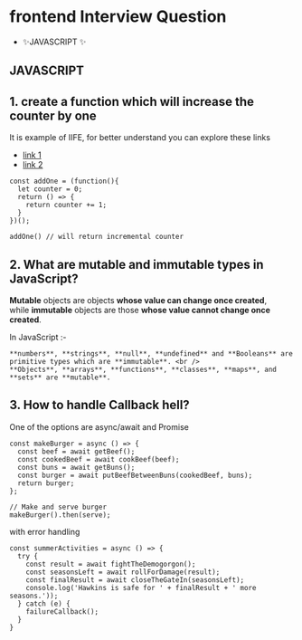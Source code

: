 # frontend Interview Question


- ✨JAVASCRIPT ✨

## JAVASCRIPT

## 1. create a function which will increase the counter by one

It is example of IIFE, for better understand you can explore these links

- [link 1](https://stackoverflow.com/questions/35237779/difference-between-an-iife-and-non-iife-in-javascript-modular-approach)
- [link 2](www.w3schools.com/js/js_function_closures.asp)

```
const addOne = (function(){
  let counter = 0;
  return () => {
	return counter += 1;
  }
})();

addOne() // will return incremental counter
```

## 2. What are mutable and immutable types in JavaScript?
**Mutable** objects are objects **whose value can change once created**, <br/>
while **immutable** objects are those **whose value cannot change once created**. 

In JavaScript :- 
```
**numbers**, **strings**, **null**, **undefined** and **Booleans** are primitive types which are **immutable**. <br />
**Objects**, **arrays**, **functions**, **classes**, **maps**, and **sets** are **mutable**.
```

## 3. How to handle Callback hell?

One of the options are async/await and Promise

```
const makeBurger = async () => {
  const beef = await getBeef();
  const cookedBeef = await cookBeef(beef);
  const buns = await getBuns();
  const burger = await putBeefBetweenBuns(cookedBeef, buns);
  return burger;
};

// Make and serve burger
makeBurger().then(serve);
```
with error handling

```
const summerActivities = async () => {
  try {
    const result = await fightTheDemogorgon();
    const seasonsLeft = await rollForDamage(result);
    const finalResult = await closeTheGateIn(seasonsLeft);
    console.log('Hawkins is safe for ' + finalResult + ' more seasons.'));
  } catch (e) {
    failureCallback();
  }
}

```

